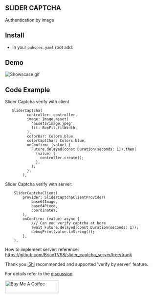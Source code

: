 ## SLIDER CAPTCHA
Authentication by image


## Install 
* In your `pubspec.yaml` root add:

## Demo
![Showscase gif](https://github.com/BrianTV98/slider_captcha/blob/main/demo/slider_captcha.gif)
## Code Example


Slider Captcha verify with client
```
   SliderCaptcha(
          controller: controller,
          image: Image.asset(
            'assets/image.jpeg',
            fit: BoxFit.fitWidth,
          ),
          colorBar: Colors.blue,
          colorCaptChar: Colors.blue,
          onConfirm: (value) {
            Future.delayed(const Duration(seconds: 1)).then(
              (value) {
                controller.create();
              },
            );
          },
        ),
```

Slider Captcha verify with server:
```
    SliderCaptchaClient(
        provider: SliderCaptchaClientProvider(
            base64Image,
            base64Piece,
            coordinateY,
        ),
        onConfirm: (value) async {
            /// Can you verify captcha at here
            await Future.delayed(const Duration(seconds: 1));
            debugPrint(value.toString());
        },
    ),
```
How to implement server:
  reference: https://github.com/BrianTV98/slider_captcha_server/tree/trunk

Thank you [i5hi](https://github.com/i5hi) recommended and supported 'verify by server' feature.

For details refer to the [discussion](https://github.com/BrianTV98/slider_captcha/discussions/28)

<a href="https://www.buymeacoffee.com/brianTV98" target="_blank"><img src="https://cdn.buymeacoffee.com/buttons/default-orange.png" alt="Buy Me A Coffee" height="41" width="174"></a>
